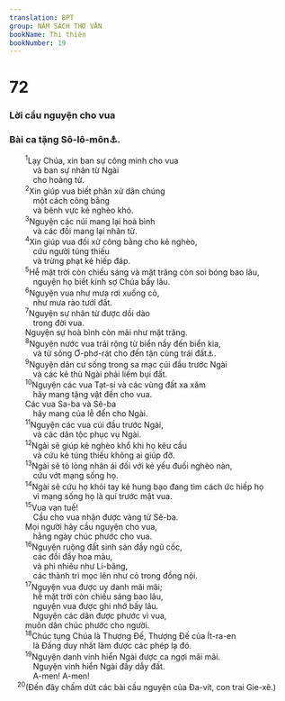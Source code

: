 ```yaml
---
translation: BPT
group: NĂM SÁCH THƠ VĂN
bookName: Thi thiên 
bookNumber: 19
---
```


<div class="title"><h1>72</h1><h3>Lời cầu nguyện cho vua</h3><h3>Bài ca tặng Sô-lô-môn<a data-toggle="tooltip" data-placement="bottom" title="Thi thiên nầy có thể nghĩa là do Sô-lô-môn sáng tác, hoặc được soạn và tặng cho Sô-lô-môn, hoặc có thể là một bài trong những tuyển tập thi thiên ca ngợi.">⚓</a>.</h3></div>
<span class="verse thi_72_1">  <sup>1</sup>Lạy Chúa, xin ban sự công minh cho vua<br/>   và ban sự nhân từ Ngài<br/>   cho hoàng tử.<br/></span>
<span class="verse thi_72_2">  <sup>2</sup>Xin giúp vua biết phân xử dân chúng<br/>   một cách công bằng<br/>   và bênh vực kẻ nghèo khó.<br/></span>
<span class="verse thi_72_3">  <sup>3</sup>Nguyện các núi mang lại hoà bình<br/>   và các đồi mang lại nhân từ.<br/></span>
<span class="verse thi_72_4">  <sup>4</sup>Xin giúp vua đối xử công bằng cho kẻ nghèo,<br/>   cứu người túng thiếu<br/>   và trừng phạt kẻ hiếp đáp.<br/></span>
<span class="verse thi_72_5">  <sup>5</sup>Hễ mặt trời còn chiếu sáng và mặt trăng còn soi bóng bao lâu,<br/>   nguyện họ biết kính sợ Chúa bấy lâu.<br/></span>
<span class="verse thi_72_6">  <sup>6</sup>Nguyện vua như mưa rơi xuống cỏ,<br/>   như mưa rào tưới đất.<br/></span>
<span class="verse thi_72_7">  <sup>7</sup>Nguyện sự nhân từ được dồi dào<br/>   trong đời vua.<br/>  Nguyện sự hoà bình còn mãi như mặt trăng.<br/></span>
<span class="verse thi_72_8">  <sup>8</sup>Nguyện nước vua trải rộng từ biển nầy đến biển kia,<br/>   và từ sông Ơ-phơ-rát cho đến tận cùng trái đất<a data-toggle="tooltip" data-placement="bottom" title="Khi nói như thế nầy thường ám chỉ các quốc gia quanh Địa-trung-hải.">⚓</a>.<br/></span>
<span class="verse thi_72_9">  <sup>9</sup>Nguyện dân cư sống trong sa mạc cúi đầu trước Ngài<br/>   và các kẻ thù Ngài phải liếm bụi đất.<br/></span>
<span class="verse thi_72_10">  <sup>10</sup>Nguyện các vua Tạt-si và các vùng đất xa xăm<br/>   hãy mang tặng vật đến cho vua.<br/>  Các vua Sa-ba và Sê-ba<br/>   hãy mang của lễ đến cho Ngài.<br/></span>
<span class="verse thi_72_11">  <sup>11</sup>Nguyện các vua cúi đầu trước Ngài,<br/>   và các dân tộc phục vụ Ngài.<br/></span>
<span class="verse thi_72_12">  <sup>12</sup>Ngài sẽ giúp kẻ nghèo khổ khi họ kêu cầu<br/>   và cứu kẻ túng thiếu không ai giúp đỡ.<br/></span>
<span class="verse thi_72_13">  <sup>13</sup>Ngài sẽ tỏ lòng nhân ái đối với kẻ yếu đuối nghèo nàn,<br/>   cứu vớt mạng sống họ.<br/></span>
<span class="verse thi_72_14">  <sup>14</sup>Ngài sẽ cứu họ khỏi tay kẻ hung bạo đang tìm cách ức hiếp họ<br/>   vì mạng sống họ là quí trước mặt vua.<br/></span>
<span class="verse thi_72_15">  <sup>15</sup>Vua vạn tuế!<br/>   Cầu cho vua nhận được vàng từ Sê-ba.<br/>  Mọi người hãy cầu nguyện cho vua,<br/>   hằng ngày chúc phước cho vua.<br/></span>
<span class="verse thi_72_16">  <sup>16</sup>Nguyện ruộng đất sinh sản đầy ngũ cốc,<br/>   các đồi đầy hoa màu,<br/>   và phì nhiêu như Li-băng,<br/>   các thành trì mọc lên như cỏ trong đồng nội.<br/></span>
<span class="verse thi_72_17">  <sup>17</sup>Nguyện vua được uy danh mãi mãi;<br/>   hễ mặt trời còn chiếu sáng bao lâu,<br/>   nguyện vua được ghi nhớ bấy lâu.<br/>   Nguyện các dân được phước vì vua,<br/>  muôn dân chúc phước cho người.<br/></span>
<span class="verse thi_72_18">  <sup>18</sup>Chúc tụng Chúa là Thượng Đế, Thượng Đế của Ít-ra-en<br/>   là Đấng duy nhất làm được các phép lạ đó.<br/></span>
<span class="verse thi_72_19">  <sup>19</sup>Nguyện danh vinh hiển Ngài được ca ngợi mãi mãi.<br/>   Nguyện vinh hiển Ngài đầy dẫy đất.<br/>   A-men! A-men!<br/></span>
<span class="verse thi_72_20"> <sup>20</sup>(Đến đây chấm dứt các bài cầu nguyện của Đa-vít, con trai Gie-xê.)<br/></span>
